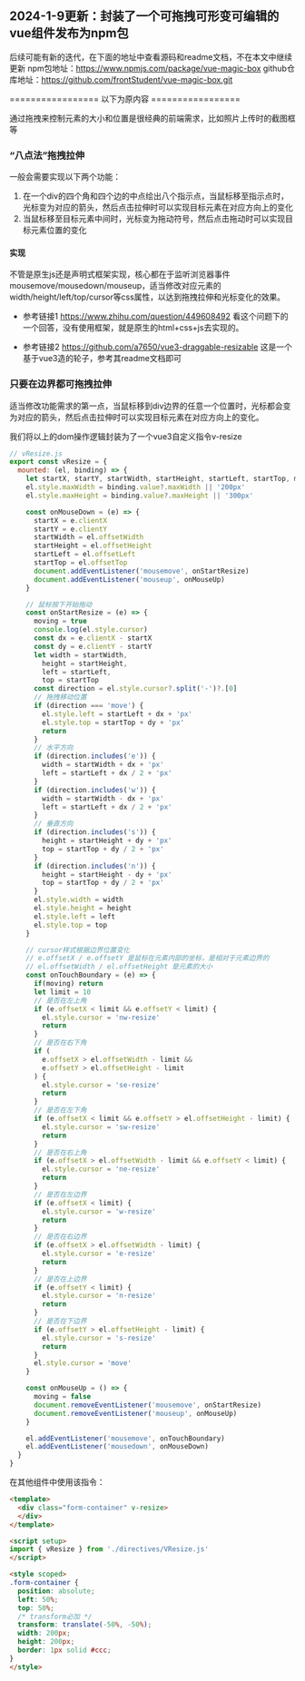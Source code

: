 ## 2024-1-9更新：封装了一个可拖拽可形变可编辑的vue组件发布为npm包 
后续可能有新的迭代，在下面的地址中查看源码和readme文档，不在本文中继续更新
npm包地址：https://www.npmjs.com/package/vue-magic-box
github仓库地址：https://github.com/frontStudent/vue-magic-box.git

================= 以下为原内容 =================

通过拖拽来控制元素的大小和位置是很经典的前端需求，比如照片上传时的截图框等

### “八点法”拖拽拉伸
一般会需要实现以下两个功能：
1. 在一个div的四个角和四个边的中点绘出八个指示点，当鼠标移至指示点时，光标变为对应的箭头，然后点击拉伸时可以实现目标元素在对应方向上的变化
2. 当鼠标移至目标元素中间时，光标变为拖动符号，然后点击拖动时可以实现目标元素位置的变化

#### 实现
不管是原生js还是声明式框架实现，核心都在于监听浏览器事件mousemove/mousedown/mouseup，适当修改对应元素的width/height/left/top/cursor等css属性，以达到拖拽拉伸和光标变化的效果。

- 参考链接1 https://www.zhihu.com/question/449608492
看这个问题下的一个回答，没有使用框架，就是原生的html+css+js去实现的。

- 参考链接2 https://github.com/a7650/vue3-draggable-resizable
这是一个基于vue3造的轮子，参考其readme文档即可

### 只要在边界都可拖拽拉伸
适当修改功能需求的第一点，当鼠标移到div边界的任意一个位置时，光标都会变为对应的箭头，然后点击拉伸时可以实现目标元素在对应方向上的变化。

我们将以上的dom操作逻辑封装为了一个vue3自定义指令v-resize

```js title="vResize.js"
// vResize.js
export const vResize = {
  mounted: (el, binding) => {
    let startX, startY, startWidth, startHeight, startLeft, startTop, moving = false
    el.style.maxWidth = binding.value?.maxWidth || '200px'
    el.style.maxHeight = binding.value?.maxHeight || '300px'

    const onMouseDown = (e) => {
      startX = e.clientX
      startY = e.clientY
      startWidth = el.offsetWidth
      startHeight = el.offsetHeight
      startLeft = el.offsetLeft
      startTop = el.offsetTop
      document.addEventListener('mousemove', onStartResize)
      document.addEventListener('mouseup', onMouseUp)
    }

    // 鼠标按下开始拖动
    const onStartResize = (e) => {
      moving = true
      console.log(el.style.cursor)
      const dx = e.clientX - startX
      const dy = e.clientY - startY
      let width = startWidth,
        height = startHeight,
        left = startLeft,
        top = startTop
      const direction = el.style.cursor?.split('-')?.[0]
      // 拖拽移动位置
      if (direction === 'move') {
        el.style.left = startLeft + dx + 'px'
        el.style.top = startTop + dy + 'px'
        return
      }
      // 水平方向
      if (direction.includes('e')) {
        width = startWidth + dx + 'px'
        left = startLeft + dx / 2 + 'px'
      }
      if (direction.includes('w')) {
        width = startWidth - dx + 'px'
        left = startLeft + dx / 2 + 'px'
      }
      // 垂直方向
      if (direction.includes('s')) {
        height = startHeight + dy + 'px'
        top = startTop + dy / 2 + 'px'
      }
      if (direction.includes('n')) {
        height = startHeight - dy + 'px'
        top = startTop + dy / 2 + 'px'
      }
      el.style.width = width
      el.style.height = height
      el.style.left = left
      el.style.top = top
    }

    // cursor样式根据边界位置变化
    // e.offsetX / e.offsetY 是鼠标在元素内部的坐标，是相对于元素边界的
    // el.offsetWidth / el.offsetHeight 是元素的大小
    const onTouchBoundary = (e) => {
      if(moving) return
      let limit = 10
      // 是否在左上角
      if (e.offsetX < limit && e.offsetY < limit) {
        el.style.cursor = 'nw-resize'
        return
      }
      // 是否在右下角
      if (
        e.offsetX > el.offsetWidth - limit &&
        e.offsetY > el.offsetHeight - limit
      ) {
        el.style.cursor = 'se-resize'
        return
      }
      // 是否在左下角
      if (e.offsetX < limit && e.offsetY > el.offsetHeight - limit) {
        el.style.cursor = 'sw-resize'
        return
      }
      // 是否在右上角
      if (e.offsetX > el.offsetWidth - limit && e.offsetY < limit) {
        el.style.cursor = 'ne-resize'
        return
      }
      // 是否在左边界
      if (e.offsetX < limit) {
        el.style.cursor = 'w-resize'
        return
      }
      // 是否在右边界
      if (e.offsetX > el.offsetWidth - limit) {
        el.style.cursor = 'e-resize'
        return
      }
      // 是否在上边界
      if (e.offsetY < limit) {
        el.style.cursor = 'n-resize'
        return
      }
      // 是否在下边界
      if (e.offsetY > el.offsetHeight - limit) {
        el.style.cursor = 's-resize'
        return
      }
      el.style.cursor = 'move'
    }

    const onMouseUp = () => {
      moving = false
      document.removeEventListener('mousemove', onStartResize)
      document.removeEventListener('mouseup', onMouseUp)
    }

    el.addEventListener('mousemove', onTouchBoundary)
    el.addEventListener('mousedown', onMouseDown)
  }
}
```

在其他组件中使用该指令：

```html
<template>
  <div class="form-container" v-resize>
  </div>
</template>

<script setup>
import { vResize } from './directives/VResize.js'
</script>

<style scoped>
.form-container {
  position: absolute;
  left: 50%;
  top: 50%;
  /* transform必加 */
  transform: translate(-50%, -50%); 
  width: 200px;
  height: 200px;
  border: 1px solid #ccc;
}
</style>
```